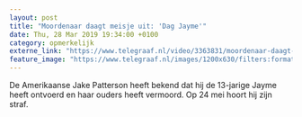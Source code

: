 ```yaml
---
layout: post
title: "Moordenaar daagt meisje uit: 'Dag Jayme'"
date: Thu, 28 Mar 2019 19:34:00 +0100
category: opmerkelijk
externe_link: "https://www.telegraaf.nl/video/3363831/moordenaar-daagt-meisje-uit-dag-jayme"
feature_image: "https://www.telegraaf.nl/images/1200x630/filters:format(jpeg):quality(80)/cdn-kiosk-api.telegraaf.nl/ad727692-5221-11e9-9815-0218eaf05005.jpg"
---
```


<p class="intro">De Amerikaanse Jake Patterson heeft bekend dat hij de 13-jarige Jayme heeft ontvoerd en haar ouders heeft vermoord. Op 24 mei hoort hij zijn straf.</p>
